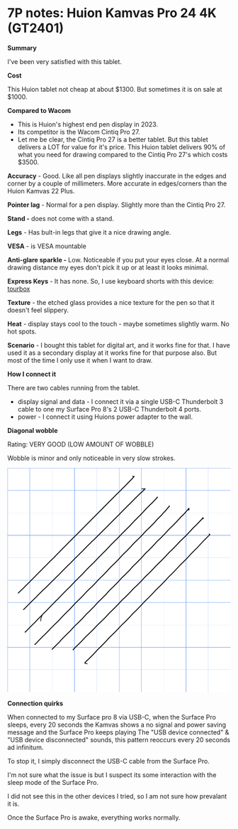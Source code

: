 # 7P notes: Huion Kamvas Pro 24 4K (GT2401)

**Summary**

I've been very satisfied with this tablet.

**Cost**

This Huion tablet not cheap at about $1300. But sometimes it is on sale at $1000.&#x20;

**Compared to Wacom**

* This is Huion's highest end pen display in 2023.&#x20;
* Its competitor is the Wacom Cintiq Pro 27.&#x20;
* Let me be clear, the Cintiq Pro 27 is a better tablet. But this tablet delivers a LOT for value for it's price. This Huion tablet delivers 90% of what you need for drawing compared to the Cintiq Pro 27's which costs $3500.

**Accuracy** - Good. Like all pen displays slightly inaccurate in the edges and corner by a couple of millimeters. More accurate in edges/corners than the Huion Kamvas 22 Plus.

**Pointer lag** - Normal for a pen display. Slightly more than the Cintiq Pro 27.

**Stand -** does not come with a stand.

**Legs** - Has bult-in legs that give it a nice drawing angle.

**VESA** - is VESA mountable

**Anti-glare sparkle -** Low. Noticeable if you put your eyes close. At a normal drawing distance my eyes don't pick it up or at least it looks minimal.

**Express Keys** - It has none. So, I use keyboard shorts with this device: [tourbox](../../../accessories/auxiliary-input-devices/tourbox/)&#x20;

**Texture** - the etched glass provides a nice texture for the pen so that it doesn't feel slippery.

**Heat** - display stays cool to the touch - maybe sometimes slightly warm. No hot spots.

**Scenario** - I bought this tablet for digital art, and it works fine for that. I have used it as a secondary display at it works fine for that purpose also. But most of the time I only use it when I want to draw.

**How I connect it**

There are two cables running from the tablet.

* display signal and data - I connect it via a single USB-C Thunderbolt 3 cable to one my Surface Pro 8's 2 USB-C Thunderbolt 4 ports.
* power - I connect it using Huions power adapter to the wall.&#x20;

**Diagonal wobble**

Rating: VERY GOOD (LOW AMOUNT OF WOBBLE)

Wobble is minor and only noticeable in very slow strokes.

![](<../../../.gitbook/assets/Huion Kamvas Pro 24 4K (GT2401) wobble (2).png>)

**Connection quirks**

When connected to my Surface pro 8 via USB-C, when the Surface Pro sleeps, every 20 seconds the Kamvas shows a no signal and power saving message and the Surface Pro keeps playing The "USB device connected" & "USB device disconnected" sounds, this pattern reoccurs every 20 seconds ad infinitum.

To stop it, I simply disconnect the USB-C cable from the Surface Pro.

I'm not sure what the issue is but I suspect its some interaction with the sleep mode of the Surface Pro.

I did not see this in the other devices I tried, so I am not sure how prevalant it is.&#x20;

Once the Surface Pro is awake, everything works normally.



